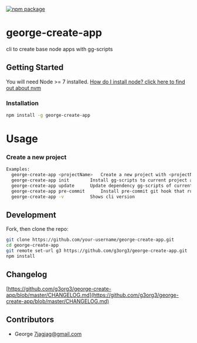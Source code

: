 [![npm package][npm-image]](npm-url)
# george-create-app
cli to create base node apps with gg-scripts

## Getting Started
You will need Node >= 7 installed. [How do I install node? click here to find out about nvm](https://github.com/creationix/nvm#installation)

### Installation
```sh
npm install -g george-create-app
```

# Usage
### Create a new project
```sh
Examples:
  george-create-app <projectName>	Create a new project with <projectName>.
  george-create-app init		Install gg-scripts to current project and adds basics files like README, gitignore, etc.
  george-create-app update		Update dependency gg-scripts of current project
  george-create-app pre-commit		Install pre-commit git hook that runs prettier before any commit
  george-create-app -v			Shows cli version
```

## Development
Fork, then clone the repo:
```sh
git clone https://github.com/your-username/george-create-app.git
cd george-create-app
git remote set-url g3 https://github.com/g3org3/george-create-app.git
npm install
```

## Changelog
[https://github.com/g3org3/george-create-app/blob/master/CHANGELOG.md](https://github.com/g3org3/george-create-app/blob/master/CHANGELOG.md)

## Contributors
* George <7jagjag@gmail.com>

[travis]: https://travis-ci.org/g3org3/george-create-app.svg?branch=master
[travis-url]: https://travis-ci.org/g3org3/george-create-app
[npm-image]: https://img.shields.io/npm/v/george-create-app.svg?style=flat-square
[npm-url]: https://www.npmjs.org/package/george-create-app
